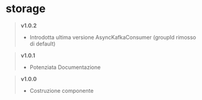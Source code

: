 # storage

> **v1.0.2**
>	* Introdotta ultima versione AsyncKafkaConsumer (groupId rimosso di default)

> **v1.0.1**
>	* Potenziata Documentazione

> **v1.0.0**
>	* Costruzione componente
